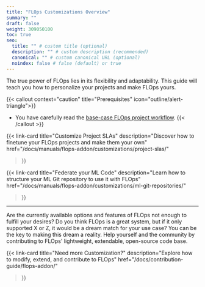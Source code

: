 ```yaml
---
title: "FLOps Customizations Overview"
summary: ""
draft: false
weight: 309050100
toc: true
seo:
  title: "" # custom title (optional)
  description: "" # custom description (recommended)
  canonical: "" # custom canonical URL (optional)
  noindex: false # false (default) or true
---
```


<span class="lead">
  The true power of FLOps lies in its flexibility and adaptability.
  This guide will teach you how to personalize your projects and make FLOps yours.
</span>

{{< callout context="caution" title="Prerequisites" icon="outline/alert-triangle">}}
  - You have carefully read the [base-case FLOps project workflow](/docs/manuals/flops-addon/flops-project-workflow/flops-projects-overview/).
{{< /callout >}}

{{< link-card
  title="Customize Project SLAs"
  description="Discover how to finetune your FLOps projects and make them your own"
  href="/docs/manuals/flops-addon/customizations/project-slas/"
>}}

{{< link-card
  title="Federate your ML Code"
  description="Learn how to structure your ML Git repository to use it with FLOps"
  href="/docs/manuals/flops-addon/customizations/ml-git-repositories/"
>}}

---

Are the currently available options and features of FLOps not enough to fulfill your desires?
Do you think FLOps is a great system, but if it only supported X or Z, it would be a dream match for your use case?
You can be the key to making this dream a reality.
Help yourself and the community by contributing to FLOps' lightweight, extendable, open-source code base.

{{< link-card
  title="Need more Customization?"
  description="Explore how to modify, extend, and contribute to FLOps"
  href="/docs/contribution-guide/flops-addon/"
>}}
